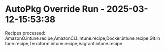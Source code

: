 # AutoPkg Override Run - 2025-03-12-15:53:38
Recipes processed: AmazonQ.intune.recipe,AmazonCLI.intune.recipe,Docker.intune.recipe,Git.intune.recipe,Terraform.intune.recipe,Vagrant.intune.recipe
